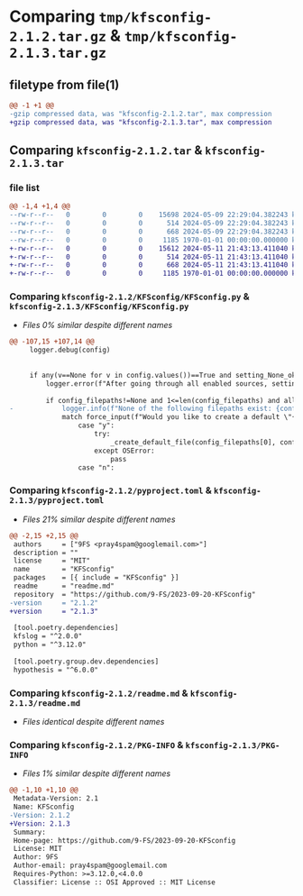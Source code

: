 # Comparing `tmp/kfsconfig-2.1.2.tar.gz` & `tmp/kfsconfig-2.1.3.tar.gz`

## filetype from file(1)

```diff
@@ -1 +1 @@
-gzip compressed data, was "kfsconfig-2.1.2.tar", max compression
+gzip compressed data, was "kfsconfig-2.1.3.tar", max compression
```

## Comparing `kfsconfig-2.1.2.tar` & `kfsconfig-2.1.3.tar`

### file list

```diff
@@ -1,4 +1,4 @@
--rw-r--r--   0        0        0    15698 2024-05-09 22:29:04.382243 kfsconfig-2.1.2/KFSconfig/KFSconfig.py
--rw-r--r--   0        0        0      514 2024-05-09 22:29:04.382243 kfsconfig-2.1.2/pyproject.toml
--rw-r--r--   0        0        0      668 2024-05-09 22:29:04.382243 kfsconfig-2.1.2/readme.md
--rw-r--r--   0        0        0     1185 1970-01-01 00:00:00.000000 kfsconfig-2.1.2/PKG-INFO
+-rw-r--r--   0        0        0    15612 2024-05-11 21:43:13.411040 kfsconfig-2.1.3/KFSconfig/KFSconfig.py
+-rw-r--r--   0        0        0      514 2024-05-11 21:43:13.411040 kfsconfig-2.1.3/pyproject.toml
+-rw-r--r--   0        0        0      668 2024-05-11 21:43:13.411040 kfsconfig-2.1.3/readme.md
+-rw-r--r--   0        0        0     1185 1970-01-01 00:00:00.000000 kfsconfig-2.1.3/PKG-INFO
```

### Comparing `kfsconfig-2.1.2/KFSconfig/KFSconfig.py` & `kfsconfig-2.1.3/KFSconfig/KFSconfig.py`

 * *Files 0% similar despite different names*

```diff
@@ -107,15 +107,14 @@
     logger.debug(config)
 
 
     if any(v==None for v in config.values())==True and setting_None_ok==False:                                                                                  # if any setting is still None and not allowed to be None: error
         logger.error(f"After going through all enabled sources, settings {[k for k, v in config.items() if v==None]} are still None and setting_None_ok is false.")
         
         if config_filepaths!=None and 1<=len(config_filepaths) and all([os.path.exists(config_filepath)==False for config_filepath in config_filepaths])==True: # if a file source is enabled and no files at set filepaths exist: offer creation of default config file at highest priority filepath using config_default's values
-            logger.info(f"None of the following filepaths exist: {config_filepaths}")
             match force_input(f"Would you like to create a default \"{config_filepaths[0]}\"? (y/n)"):
                 case "y":
                     try:
                         _create_default_file(config_filepaths[0], config_default)                                                                               # create default config file at highest priority filepath using config_default's values
                     except OSError:                                                                                                                             # if creating fails: error, if file already exists error because it should have been checked before
                         pass
                 case "n":
```

### Comparing `kfsconfig-2.1.2/pyproject.toml` & `kfsconfig-2.1.3/pyproject.toml`

 * *Files 21% similar despite different names*

```diff
@@ -2,15 +2,15 @@
 authors     = ["9FS <pray4spam@googlemail.com>"]
 description = ""
 license     = "MIT"
 name        = "KFSconfig"
 packages    = [{ include = "KFSconfig" }]
 readme      = "readme.md"
 repository  = "https://github.com/9-FS/2023-09-20-KFSconfig"
-version     = "2.1.2"
+version     = "2.1.3"
 
 [tool.poetry.dependencies]
 kfslog = "^2.0.0"
 python = "^3.12.0"
 
 [tool.poetry.group.dev.dependencies]
 hypothesis = "^6.0.0"
```

### Comparing `kfsconfig-2.1.2/readme.md` & `kfsconfig-2.1.3/readme.md`

 * *Files identical despite different names*

### Comparing `kfsconfig-2.1.2/PKG-INFO` & `kfsconfig-2.1.3/PKG-INFO`

 * *Files 1% similar despite different names*

```diff
@@ -1,10 +1,10 @@
 Metadata-Version: 2.1
 Name: KFSconfig
-Version: 2.1.2
+Version: 2.1.3
 Summary: 
 Home-page: https://github.com/9-FS/2023-09-20-KFSconfig
 License: MIT
 Author: 9FS
 Author-email: pray4spam@googlemail.com
 Requires-Python: >=3.12.0,<4.0.0
 Classifier: License :: OSI Approved :: MIT License
```

